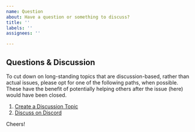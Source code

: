 ```yaml
---
name: Question
about: Have a question or something to discuss?
title: ''
labels: ''
assignees: ''

---
```


## Questions & Discussion
To cut down on long-standing topics that are discussion-based, rather than actual issues, please opt for one of the following paths, when possible.  These have the benefit of potentially helping others after the issue (here) would have been closed.
1. [Create a Discussion Topic](https://github.com/kwhitley/itty-router/discussions/new/choose)
2. [Discuss on Discord](https://discord.com/channels/832353585802903572)

Cheers!
